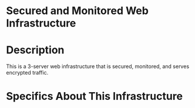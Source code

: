 # Secured and Monitored Web Infrastructure

# Description
This is a 3-server web infrastructure that is secured, monitored, and serves encrypted traffic.

# Specifics About This Infrastructure

